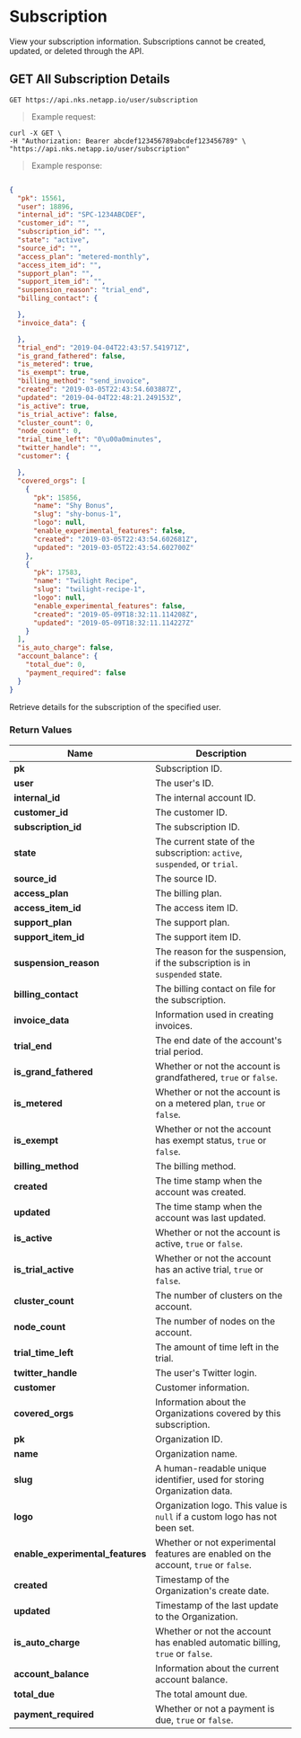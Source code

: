 # Subscription

View your subscription information. Subscriptions cannot be created, updated, or deleted through the API. 

## GET All Subscription Details

```shell
GET https://api.nks.netapp.io/user/subscription
```
> Example request:

```shell
curl -X GET \
-H "Authorization: Bearer abcdef123456789abcdef123456789" \
"https://api.nks.netapp.io/user/subscription"
```

> Example response:

```json

{
  "pk": 15561,
  "user": 18896,
  "internal_id": "SPC-1234ABCDEF",
  "customer_id": "",
  "subscription_id": "",
  "state": "active",
  "source_id": "",
  "access_plan": "metered-monthly",
  "access_item_id": "",
  "support_plan": "",
  "support_item_id": "",
  "suspension_reason": "trial_end",
  "billing_contact": {

  },
  "invoice_data": {

  },
  "trial_end": "2019-04-04T22:43:57.541971Z",
  "is_grand_fathered": false,
  "is_metered": true,
  "is_exempt": true,
  "billing_method": "send_invoice",
  "created": "2019-03-05T22:43:54.603887Z",
  "updated": "2019-04-04T22:48:21.249153Z",
  "is_active": true,
  "is_trial_active": false,
  "cluster_count": 0,
  "node_count": 0,
  "trial_time_left": "0\u00a0minutes",
  "twitter_handle": "",
  "customer": {

  },
  "covered_orgs": [
    {
      "pk": 15856,
      "name": "Shy Bonus",
      "slug": "shy-bonus-1",
      "logo": null,
      "enable_experimental_features": false,
      "created": "2019-03-05T22:43:54.602681Z",
      "updated": "2019-03-05T22:43:54.602700Z"
    },
    {
      "pk": 17583,
      "name": "Twilight Recipe",
      "slug": "twilight-recipe-1",
      "logo": null,
      "enable_experimental_features": false,
      "created": "2019-05-09T18:32:11.114208Z",
      "updated": "2019-05-09T18:32:11.114227Z"
    }
  ],
  "is_auto_charge": false,
  "account_balance": {
    "total_due": 0,
    "payment_required": false
  }
}
```

Retrieve details for the subscription of the specified user.

### Return Values

**Name** | **Description**
---------|-----------------
**pk** | Subscription ID.
**user** | The user's ID.
**internal_id** | The internal account ID.
**customer_id** | The customer ID.
**subscription_id** | The subscription ID.
**state** | The current state of the subscription: `active`, `suspended`, or `trial`.
**source_id** | The source ID.
**access_plan** | The billing plan.
**access_item_id** | The access item ID.
**support_plan** | The support plan.
**support_item_id** | The support item ID.
**suspension_reason** | The reason for the suspension, if the subscription is in `suspended` state.
**billing_contact** | The billing contact on file for the subscription.
**invoice_data** | Information used in creating invoices.
**trial_end** | The end date of the account's trial period.
**is_grand_fathered** | Whether or not the account is grandfathered, `true` or `false`.
**is_metered** | Whether or not the account is on a metered plan, `true` or `false`.
**is_exempt** | Whether or not the account has exempt status, `true` or `false`.
**billing_method** | The billing method.
**created** | The time stamp when the account was created.
**updated** | The time stamp when the account was last updated.
**is_active** | Whether or not the account is active, `true` or `false`.
**is_trial_active** | Whether or not the account has an active trial, `true` or `false`.
**cluster_count** | The number of clusters on the account.
**node_count** | The number of nodes on the account.
**trial_time_left** | The amount of time left in the trial.
**twitter_handle** | The user's Twitter login.
**customer** | Customer information.
**covered_orgs** | Information about the Organizations covered by this subscription.
**pk** | Organization ID.
**name** | Organization name.
**slug** | A human-readable unique identifier, used for storing Organization data.
**logo** | Organization logo. This value is `null` if a custom logo has not been set.
**enable_experimental_features** | Whether or not experimental features are enabled on the account, `true` or `false`.
**created** | Timestamp of the Organization's create date.
**updated** | Timestamp of the last update to the Organization.
**is_auto_charge** | Whether or not the account has enabled automatic billing, `true` or `false`.
**account_balance** | Information about the current account balance.
**total_due** | The total amount due.
**payment_required** | Whether or not a payment is due, `true` or `false`.
